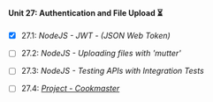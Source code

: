 #### Unit 27: Authentication and File Upload :hourglass_flowing_sand:

- [X] 27.1: _NodeJS - JWT - (JSON Web Token)_
- [ ] 27.2: _NodeJS - Uploading files with 'mutter'_
- [ ] 27.3: _NodeJS - Testing APIs with Integration Tests_
- [ ] 27.4: [_Project - Cookmaster_]()

